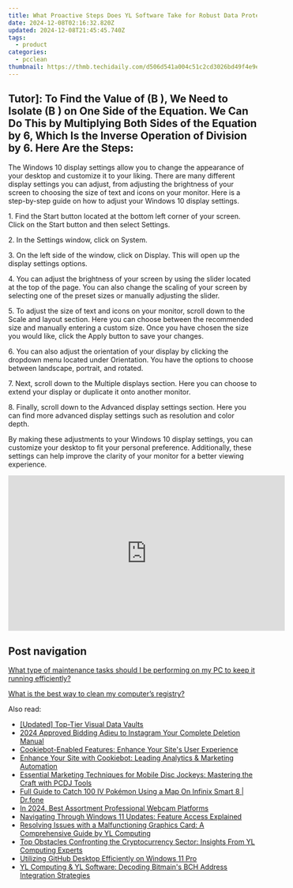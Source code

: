 ```yaml
---
title: What Proactive Steps Does YL Software Take for Robust Data Protection?
date: 2024-12-08T02:16:32.820Z
updated: 2024-12-08T21:45:45.740Z
tags:
  - product
categories:
  - pcclean
thumbnail: https://thmb.techidaily.com/d506d541a004c51c2cd3026bd49f4e9e82c157f9f39dde8952261d2b96a29117.jpg
---
```


## Tutor]: To Find the Value of \(B \), We Need to Isolate \(B \) on One Side of the Equation. We Can Do This by Multiplying Both Sides of the Equation by 6, Which Is the Inverse Operation of Division by 6. Here Are the Steps:

The Windows 10 display settings allow you to change the appearance of your desktop and customize it to your liking. There are many different display settings you can adjust, from adjusting the brightness of your screen to choosing the size of text and icons on your monitor. Here is a step-by-step guide on how to adjust your Windows 10 display settings. 

1\. Find the Start button located at the bottom left corner of your screen. Click on the Start button and then select Settings.

2\. In the Settings window, click on System.

3\. On the left side of the window, click on Display. This will open up the display settings options. 

4\. You can adjust the brightness of your screen by using the slider located at the top of the page. You can also change the scaling of your screen by selecting one of the preset sizes or manually adjusting the slider.

5\. To adjust the size of text and icons on your monitor, scroll down to the Scale and layout section. Here you can choose between the recommended size and manually entering a custom size. Once you have chosen the size you would like, click the Apply button to save your changes.

6\. You can also adjust the orientation of your display by clicking the dropdown menu located under Orientation. You have the options to choose between landscape, portrait, and rotated.

7\. Next, scroll down to the Multiple displays section. Here you can choose to extend your display or duplicate it onto another monitor.

8\. Finally, scroll down to the Advanced display settings section. Here you can find more advanced display settings such as resolution and color depth. 

By making these adjustments to your Windows 10 display settings, you can customize your desktop to fit your personal preference. Additionally, these settings can help improve the clarity of your monitor for a better viewing experience.

<!-- affiliate ads begin -->
<iframe width="560" height="315" src="https://www.youtube.com/embed/AcAYRX0cwwA?si=DxqWU39vqksZbe1s" title="YouTube video player" frameborder="0" allow="accelerometer; autoplay; clipboard-write; encrypted-media; gyroscope; picture-in-picture; web-share" referrerpolicy="strict-origin-when-cross-origin" allowfullscreen></iframe>
<!-- affiliate ads end -->

## Post navigation

[What type of maintenance tasks should I be performing on my PC to keep it running efficiently?](https://tools.techidaily.com/pcclean/products/)

[What is the best way to clean my computer’s registry?](https://tools.techidaily.com/pcclean/products/)

<ins class="adsbygoogle"
     style="display:block"
     data-ad-format="autorelaxed"
     data-ad-client="ca-pub-7571918770474297"
     data-ad-slot="1223367746"></ins>

<ins class="adsbygoogle"
     style="display:block"
     data-ad-client="ca-pub-7571918770474297"
     data-ad-slot="8358498916"
     data-ad-format="auto"
     data-full-width-responsive="true"></ins>

<span class="atpl-alsoreadstyle">Also read:</span>
<div><ul>
<li><a href="https://some-guidance.techidaily.com/updated-top-tier-visual-data-vaults/"><u>[Updated] Top-Tier Visual Data Vaults</u></a></li>
<li><a href="https://instagram-video-files.techidaily.com/2024-approved-bidding-adieu-to-instagram-your-complete-deletion-manual/"><u>2024 Approved Bidding Adieu to Instagram Your Complete Deletion Manual</u></a></li>
<li><a href="https://solve-news.techidaily.com/cookiebot-enabled-features-enhance-your-sites-user-experience/"><u>Cookiebot-Enabled Features: Enhance Your Site's User Experience</u></a></li>
<li><a href="https://data-safeguard.techidaily.com/enhance-your-site-with-cookiebot-leading-analytics-and-marketing-automation/"><u>Enhance Your Site with Cookiebot: Leading Analytics & Marketing Automation</u></a></li>
<li><a href="https://win-hot.techidaily.com/essential-marketing-techniques-for-mobile-disc-jockeys-mastering-the-craft-with-pcdj-tools/"><u>Essential Marketing Techniques for Mobile Disc Jockeys: Mastering the Craft with PCDJ Tools</u></a></li>
<li><a href="https://android-pokemon-go.techidaily.com/full-guide-to-catch-100-iv-pokemon-using-a-map-on-infinix-smart-8-drfone-by-drfone-virtual-android/"><u>Full Guide to Catch 100 IV Pokémon Using a Map On Infinix Smart 8 | Dr.fone</u></a></li>
<li><a href="https://vp-tips.techidaily.com/in-2024-best-assortment-professional-webcam-platforms/"><u>In 2024, Best Assortment Professional Webcam Platforms</u></a></li>
<li><a href="https://win-hot.techidaily.com/navigating-through-windows-11-updates-feature-access-explained/"><u>Navigating Through Windows 11 Updates: Feature Access Explained</u></a></li>
<li><a href="https://win-hot.techidaily.com/resolving-issues-with-a-malfunctioning-graphics-card-a-comprehensive-guide-by-yl-computing/"><u>Resolving Issues with a Malfunctioning Graphics Card: A Comprehensive Guide by YL Computing</u></a></li>
<li><a href="https://win-hot.techidaily.com/top-obstacles-confronting-the-cryptocurrency-sector-insights-from-yl-computing-experts/"><u>Top Obstacles Confronting the Cryptocurrency Sector: Insights From YL Computing Experts</u></a></li>
<li><a href="https://win11-tips.techidaily.com/utilizing-github-desktop-efficiently-on-windows-11-pro/"><u>Utilizing GitHub Desktop Efficiently on Windows 11 Pro</u></a></li>
<li><a href="https://win-hot.techidaily.com/yl-computing-and-yl-software-decoding-bitmains-bch-address-integration-strategies/"><u>YL Computing & YL Software: Decoding Bitmain's BCH Address Integration Strategies</u></a></li>
</ul></div>

